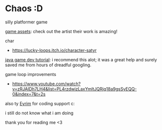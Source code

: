 ﻿# Chaos :D

silly platformer game

[game assets](https://trixelized.itch.io/starstring-fields):
check out the artist their work is amazing!

char
- https://lucky-loops.itch.io/character-satyr


[java game dev tutorial](https://www.youtube.com/playlist?list=PL4rzdwizLaxYmltJQRjq18a9gsSyEQQ-0):
i recommend this alot; it was a great help and surely saved me from hours of dreadful googling. 

game loop improvements
- https://www.youtube.com/watch?v=zRJAIDh7LH4&list=PL4rzdwizLaxYmltJQRjq18a9gsSyEQQ-0&index=7&t=2s

also ty [Eyrim](https://github.com/Eyrim) for coding support c:

i still do not know what i am doing

thank you for reading me <3
